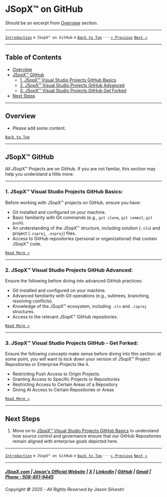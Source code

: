 # JSopX™ on GitHub

Should be an excerpt from [Overview](#overview) section. 

---

[`Introduction`](../Introduction/) » `JSopX™ on GitHub` » [`Back to Top`](#table-of-contents) · · · [`« Previous`](../Introduction/) [`Next »`](./JSopxProjectsGitHubBasics.md)

---


## Table of Contents
- [Overview](#overview)
- [JSopX™ GitHub](#jsopx-github)
    - [1. JSopX™ Visual Studio Projects GitHub Basics](./JSopxProjectsGitHubBasics.md)
    - [2. JSopX™ Visual Studio Projects GitHub Advanced](./JSopxProjectsGitHubAdvanced.md)
    - [3. JSopX™ Visual Studio Projects GitHub Get Forked](./JSopxProjectsGitHubGetForked.md)
- [Next Steps](#next-steps)

---

## **Overview**  

- Please add some content. 

[`Back to Top`](#table-of-contents)

---



## **JSopX™ GitHub**

All JSopX™ Projects are on GitHub. If you are not familar, this section may help you understand a little more:  

---

### **1. JSopX™ Visual Studio Projects GitHub Basics:**  

Before working with JSopX™ projects on GitHub, ensure you have:

- Git installed and configured on your machine.
- Basic familiarity with Git commands (e.g., `git clone`, `git commit`, `git push`).
- An understanding of the JSopX™ structure, including solution (`.sln`) and project (`.csproj`, `.esproj`) files.
- Access to GitHub repositories (personal or organizational) that contain JSopX™ code.


[`Read More »`](./JSopxProjectsGitHubBasics.md)

---


### **2. JSopX™ Visual Studio Projects GitHub Advanced:**  

Ensure the following before diving into advanced GitHub practices:

- Git installed and configured on your machine.
- Advanced familiarity with Git operations (e.g., subtrees, branching, resolving conflicts).
- Knowledge of the JSopX™ ecosystem, including `.sln` and `.csproj` structures.
- Access to the relevant JSopX™ GitHub repositories.

[`Read More »`](./JSopxProjectsGitHubAdvanced.md)


---


### **3. JSopX™ Visual Studio Projects GitHub - Get Forked:**  

Ensure the following concepts make sense before diving into this section: at some point, you will want to lock down your version of JSopX™ Project Repositories or Enterprise Projects like it.

- Restricting Push Access to Origin Projects.
- Granting Access to Specific Projects or Repositories
- Restricting Access to Certain Areas of a Repository
- Giving AI Access to Certain Repositories or Areas

[`Read More »`](./JSopxProjectsGitHubGetForked.md)


---

## **Next Steps**  
1. Move on to [JSopX™ Visual Studio Projects GitHub Basics](./JSopxProjectsGitHubBasics.md) to understand how source control and governance ensure that our GitHub Repositories remain aligned with enterprise goals depicted here.


---

[`Introduction`](../Introduction/Introduction/) » `JSopX™ on GitHub` » [`Back to Top`](#table-of-contents) · · · [`« Previous`](../Introduction/Introduction/) [`Next »`](./JSopxProjectsGitHubBasics.md)

---

##### [JSopX.com](https://www.jsopx.com/) | [Jason's Official Website](https://www.jsilvestri.com/) | [X](https://www.x.com/JasonSilvestri) | [LinkedIn](http://www.linkedin.com/in/JasonSilvestri) | [GitHub](https://github.com/JasonSilvestri) | [Gmail](mailto:therealjasonsilvestri@gmail.com) | [Phone : 508-851-9445](phoneto:508-851-9445)

###### Copyright © 2025 - All Rights Reserved by Jason Silvestri
